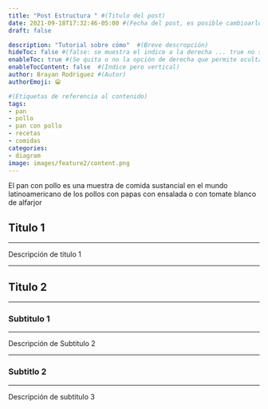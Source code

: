 ```yaml
---
title: "Post Estructura " #(Titulo del post)
date: 2021-09-18T17:32:46-05:00 #(Fecha del post, es posible cambioarlo)
draft: false  

description: "Tutorial sobre cómo"  #(Breve descropción)
hideToc: false #(false: se muestra el indice a la derecha ... true no se muestra)
enableToc: true #(Se quita o no la opción de derecha que permite ocultar o no)
enableTocContent: false  #(Indice pero vertical)
author: Brayan Rodriguez #(Autor)
authorEmoji: 😁

#(Etiquetas de referencia al contenido)
tags:
- pan
- pollo
- pan con pollo
- recetas
- comidas
categories:
- diagram
image: images/feature2/content.png	
---
```



El pan con pollo es una muestra de comida sustancial en el mundo latinoamericano de los pollos con papas con ensalada o con tomate blanco de alfarjor


## Titulo 1
---
Descripción de titulo 1

---
## Titulo 2

---
### Subtitulo 1

---
Descripción de Subtitulo 2

---
### Subtitlo 2

---
Descripción de subtitulo 3

